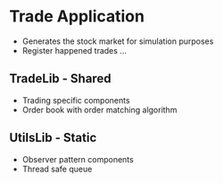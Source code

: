 # Trade Application
- Generates the stock market for simulation purposes
- Register happened trades ...

## TradeLib - Shared
- Trading specific components
- Order book with order matching algorithm
## UtilsLib - Static
- Observer pattern components
- Thread safe queue
